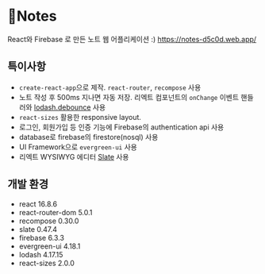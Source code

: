 # 📒Notes
React와 Firebase 로 만든 노트 웹 어플리케이션 :) 
https://notes-d5c0d.web.app/

## 특이사항
- `create-react-app`으로 제작. `react-router`, `recompose` 사용
- 노트 작성 후 500ms 지나면 자동 저장. 리엑트 컴포넌트의 `onChange` 이벤트 핸들러와 [lodash.debounce](https://lodash.com/docs/4.17.15#debounce) 사용
- `react-sizes` 활용한 responsive layout. 
- 로그인, 회원가입 등 인증 기능에 Firebase의 authentication api 사용
- database로 firebase의 firestore(nosql) 사용
- UI Framework으로 `evergreen-ui` 사용 
- 리엑트 WYSIWYG 에디터 [Slate](https://www.slatejs.org/) 사용

## 개발 환경
- react 16.8.6
- react-router-dom 5.0.1
- recompose 0.30.0
- slate 0.47.4
- firebase 6.3.3
- evergreen-ui 4.18.1
- lodash 4.17.15
- react-sizes 2.0.0